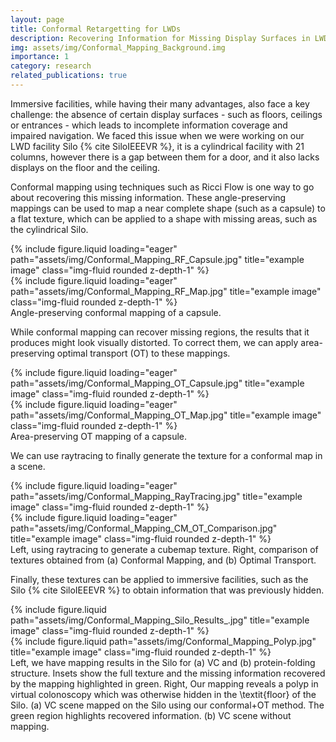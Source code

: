 ```yaml
---
layout: page
title: Conformal Retargetting for LWDs
description: Recovering Information for Missing Display Surfaces in LWD Facilities
img: assets/img/Conformal_Mapping_Background.img
importance: 1
category: research
related_publications: true
---
```


Immersive facilities, while having their many advantages, also face a key challenge: the absence of certain display surfaces - such as floors, ceilings or entrances - which leads to incomplete information coverage and impaired navigation. 
We faced this issue when we were working on our LWD facility Silo {% cite SiloIEEEVR %}, it is a cylindrical facility with 21 columns, however there is a gap between them for a door, and it also lacks displays on the floor and the ceiling.

Conformal mapping using techniques such as Ricci Flow is one way to go about recovering this missing information. These angle-preserving mappings can be used to map a near complete shape (such as a capsule) to a flat texture, which can be applied to a shape with missing areas, such as the cylindrical Silo.


<div class="row">
    <div class="col-sm mt-3 mt-md-0">
        {% include figure.liquid loading="eager" path="assets/img/Conformal_Mapping_RF_Capsule.jpg" title="example image" class="img-fluid rounded z-depth-1" %}
    </div>
    <div class="col-sm mt-3 mt-md-0">
        {% include figure.liquid loading="eager" path="assets/img/Conformal_Mapping_RF_Map.jpg" title="example image" class="img-fluid rounded z-depth-1" %}
    </div>
</div>
<div class="caption">
    Angle-preserving conformal mapping of a capsule.
</div>

While conformal mapping can recover missing regions, the results that it produces might look visually distorted. To correct them, we can apply area-preserving optimal transport (OT) to these mappings.

<div class="row">
    <div class="col-sm mt-3 mt-md-0">
        {% include figure.liquid loading="eager" path="assets/img/Conformal_Mapping_OT_Capsule.jpg" title="example image" class="img-fluid rounded z-depth-1" %}
    </div>
    <div class="col-sm mt-3 mt-md-0">
        {% include figure.liquid loading="eager" path="assets/img/Conformal_Mapping_OT_Map.jpg" title="example image" class="img-fluid rounded z-depth-1" %}
    </div>
</div>
<div class="caption">
    Area-preserving OT mapping of a capsule.
</div>

We can use raytracing to finally generate the texture for a conformal map in a scene.

<div class="row">
    <div class="col-sm-4 mt-3 mt-md-0">
        {% include figure.liquid loading="eager" path="assets/img/Conformal_Mapping_RayTracing.jpg" title="example image" class="img-fluid rounded z-depth-1" %}
    </div>
    <div class="col-sm-8 mt-3 mt-md-0">
        {% include figure.liquid loading="eager" path="assets/img/Conformal_Mapping_CM_OT_Comparison.jpg" title="example image" class="img-fluid rounded z-depth-1" %}
    </div>
</div>
<div class="caption">
    Left, using raytracing to generate a cubemap texture. Right, comparison of textures obtained from (a) Conformal Mapping, and (b) Optimal Transport.
</div>

Finally, these textures can be applied to immersive facilities, such as the Silo {% cite SiloIEEEVR %} to obtain information that was previously hidden.

<div class="row justify-content-sm-center">
    <div class="col-sm mt-3 mt-md-0">
        {% include figure.liquid path="assets/img/Conformal_Mapping_Silo_Results_.jpg" title="example image" class="img-fluid rounded z-depth-1" %}
    </div>
    <div class="col-sm mt-3 mt-md-0">
        {% include figure.liquid path="assets/img/Conformal_Mapping_Polyp.jpg" title="example image" class="img-fluid rounded z-depth-1" %}
    </div>
</div>
<div class="caption">
    Left, we have mapping results in the Silo for (a) VC and (b) protein-folding structure. Insets show the full texture and the missing information recovered by the mapping highlighted in green. Right, Our mapping reveals a polyp in virtual colonoscopy which was otherwise hidden in the \textit{floor} of the Silo. (a) VC scene mapped on the Silo using our conformal+OT method. The green region highlights recovered information. (b) VC scene without mapping.
</div>